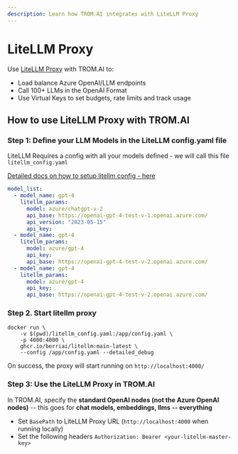 ```yaml
---
description: Learn how TROM.AI integrates with LiteLLM Proxy
---
```


# LiteLLM Proxy

Use [LiteLLM Proxy](https://docs.litellm.ai/docs/simple_proxy) with TROM.AI to:

- Load balance Azure OpenAI/LLM endpoints
- Call 100+ LLMs in the OpenAI Format 
- Use Virtual Keys to set budgets, rate limits and track usage

## How to use LiteLLM Proxy with TROM.AI

### Step 1: Define your LLM Models in the LiteLLM config.yaml file

LiteLLM Requires a config with all your models defined - we will call this file `litellm_config.yaml`

[Detailed docs on how to setup litellm config - here](https://docs.litellm.ai/docs/proxy/configs)

```yaml
model_list:
  - model_name: gpt-4
    litellm_params:
      model: azure/chatgpt-v-2
      api_base: https://openai-gpt-4-test-v-1.openai.azure.com/
      api_version: "2023-05-15"
      api_key: 
  - model_name: gpt-4
    litellm_params:
      model: azure/gpt-4
      api_key: 
      api_base: https://openai-gpt-4-test-v-2.openai.azure.com/
  - model_name: gpt-4
    litellm_params:
      model: azure/gpt-4
      api_key: 
      api_base: https://openai-gpt-4-test-v-2.openai.azure.com/
```


### Step 2. Start litellm proxy

```shell
docker run \
    -v $(pwd)/litellm_config.yaml:/app/config.yaml \
    -p 4000:4000 \
    ghcr.io/berriai/litellm:main-latest \
    --config /app/config.yaml --detailed_debug
```

On success, the proxy will start running on `http://localhost:4000/`

### Step 3: Use the LiteLLM Proxy in TROM.AI

In TROM.AI, specify the **standard OpenAI nodes (not the Azure OpenAI nodes)** -- this goes for **chat models, embeddings, llms -- everything**

- Set `BasePath` to LiteLLM Proxy URL (`http://localhost:4000` when running locally)
- Set the following headers `Authorization: Bearer <your-litellm-master-key>`

